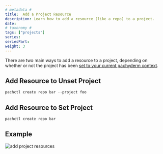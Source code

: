 ```yaml
---
# metadata # 
title:  Add a Project Resource
description: Learn how to add a resource (like a repo) to a project.
date: 
# taxonomy #
tags: ["projects"]
series:
seriesPart:
weight: 3
---
```


There are two main ways to add a resource to a project, depending on whether or not the project has been [set to your current pachyderm context](../set-project). 

## Add Resource to Unset Project 

```s 
pachctl create repo bar --project foo
```

## Add Resource to Set Project 

```s
pachctl create repo bar 
```

## Example 

![add project resources](/images/projects/add-project-resources.gif)